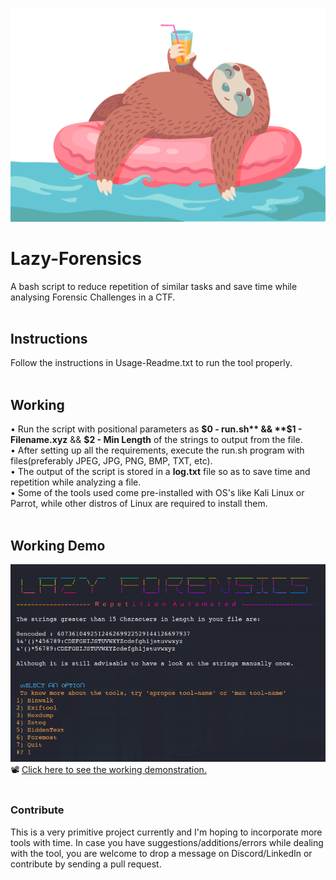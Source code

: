 ![](lazy-sloth.gif)
# Lazy-Forensics
A bash script to reduce repetition of similar tasks and save time while analysing Forensic Challenges in a CTF.<br><br>

## Instructions
Follow the instructions in Usage-Readme.txt to run the tool properly. <br><br>

## Working
 • Run the script with positional parameters as **$0 - run.sh**  &&  **$1 - Filename.xyz**  &&  **$2 - Min Length** of the strings to output from the file.<br>
 • After setting up all the requirements, execute the run.sh program with files(preferably JPEG, JPG, PNG, BMP, TXT, etc). <br>
 • The output of the script is stored in a **log.txt** file so as to save time and repetition while analyzing a file. <br>
 • Some of the tools used come pre-installed with OS's like Kali Linux or Parrot, while other distros of Linux are required to install them.<br><br>

## Working Demo
![](WelcomeScreen1.png)<br>
:film_projector: <a href=https://streamable.com/yffggt>Click here to see the working demonstration.</a></div><br><br>

### Contribute
This is a very primitive project currently and I'm hoping to incorporate more tools with time.
In case you have suggestions/additions/errors while dealing with the tool, you are welcome to drop a message on Discord/LinkedIn or contribute by sending a pull request.<br>
